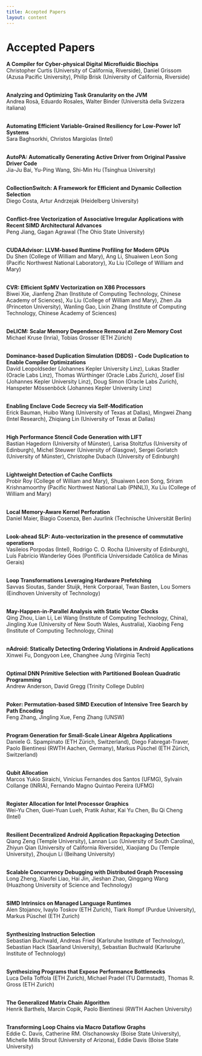 ```yaml
---
title: Accepted Papers
layout: content
---
```


# Accepted Papers

<b>A Compiler for Cyber-physical Digital Microfluidic Biochips</b><br/>
Christopher Curtis (University of California, Riverside), Daniel Grissom (Azusa Pacific University), Philip Brisk (University of California, Riverside)<br/><br/>

<b>Analyzing and Optimizing Task Granularity on the JVM</b><br/>
Andrea Rosà, Eduardo Rosales, Walter Binder (Università della Svizzera italiana)<br/><br/>

<b>Automating Efficient Variable-Grained Resiliency for Low-Power IoT Systems</b><br/>
Sara Baghsorkhi, Christos Margiolas (Intel)<br/><br/>

<b>AutoPA: Automatically Generating Active Driver from Original Passive Driver Code</b><br/>
Jia-Ju Bai, Yu-Ping Wang, Shi-Min Hu (Tsinghua University)<br/><br/>

<b>CollectionSwitch: A Framework for Efficient and Dynamic Collection Selection</b><br/>
Diego Costa, Artur Andrzejak (Heidelberg University)<br/><br/>

<b>Conflict-free Vectorization of Associative Irregular Applications with Recent SIMD Architectural Advances</b><br/>
Peng Jiang, Gagan Agrawal (The Ohio State University)<br/><br/>

<b>CUDAAdvisor: LLVM-based Runtime Profiling for Modern GPUs</b><br/>
Du Shen (College of William and Mary), Ang Li, Shuaiwen Leon Song (Pacific Northwest National Laboratory), Xu Liu (College of William and Mary)<br/><br/>

<b>CVR: Efficient SpMV Vectorization on X86 Processors</b><br/>
Biwei Xie, Jianfeng Zhan (Institute of Computing Technology, Chinese Academy of Sciences), Xu Liu (College of William and Mary), Zhen Jia (Princeton University), Wanling Gao, Lixin Zhang (Institute of Computing Technology, Chinese Academy of Sciences)<br/><br/>

<b>DeLICM: Scalar Memory Dependence Removal at Zero Memory Cost</b><br/>
Michael Kruse (Inria), Tobias Grosser (ETH Zürich)<br/><br/>

<b>Dominance-based Duplication Simulation (DBDS) - Code Duplication to Enable Compiler Optimizations</b><br/>
David Leopoldseder (Johannes Kepler University Linz), Lukas Stadler (Oracle Labs Linz), Thomas Würthinger (Oracle Labs Zurich), Josef Eisl (Johannes Kepler University Linz), Doug Simon (Oracle Labs Zurich), Hanspeter Mössenböck (Johannes Kepler University Linz)<br/><br/>

<b>Enabling Enclave Code Secrecy via Self-Modification</b><br/>
Erick Bauman, Huibo Wang (University of Texas at Dallas), Mingwei Zhang (Intel Research), Zhiqiang Lin (University of Texas at Dallas)<br/><br/>

<b>High Performance Stencil Code Generation with LIFT</b><br/>
Bastian Hagedorn (University of Münster), Larisa Stoltzfus (University of Edinburgh), Michel Steuwer (University of Glasgow), Sergei Gorlatch (University of Münster), Christophe Dubach (University of Edinburgh)<br/><br/>

<b>Lightweight Detection of Cache Conflicts</b><br/>
Probir Roy (College of William and Mary), Shuaiwen Leon Song, Sriram Krishnamoorthy (Pacific Northwest National Lab (PNNL)), Xu Liu (College of William and Mary)<br/><br/>

<b>Local Memory-Aware Kernel Perforation</b><br/>
Daniel Maier, Biagio Cosenza, Ben Juurlink (Technische Universität Berlin)<br/><br/>

<b>Look-ahead SLP: Auto-vectorization in the presence of commutative operations</b><br/>
Vasileios Porpodas (Intel), Rodrigo C. O. Rocha (University of Edinburgh), Luís Fabrício Wanderley Góes (Pontifícia Universidade Católica de Minas Gerais)<br/><br/>

<b>Loop Transformations Leveraging Hardware Prefetching</b><br/>
Savvas Sioutas, Sander Stuijk, Henk Corporaal, Twan Basten, Lou Somers (Eindhoven University of Technology)<br/><br/>

<b>May-Happen-in-Parallel Analysis with Static Vector Clocks</b><br/>
Qing Zhou, Lian Li, Lei Wang (Institute of Computing Technology, China), Jingling Xue (University of New South Wales, Australia), Xiaobing Feng (Institute of Computing Technology, China)<br/><br/>

<b>nAdroid: Statically Detecting Ordering Violations in Android Applications</b><br/>
Xinwei Fu, Dongyoon Lee, Changhee Jung (Virginia Tech)<br/><br/>

<b>Optimal DNN Primitive Selection with Partitioned Boolean Quadratic Programming</b><br/>
Andrew Anderson, David Gregg (Trinity College Dublin)<br/><br/>

<b>Poker: Permutation-based SIMD Execution of Intensive Tree Search by Path Encoding</b><br/>
Feng Zhang, Jingling Xue, Feng Zhang (UNSW)<br/><br/>

<b>Program Generation for Small-Scale Linear Algebra Applications</b><br/>
Daniele G. Spampinato (ETH Zürich, Switzerland), Diego Fabregat-Traver, Paolo Bientinesi (RWTH Aachen, Germany), Markus Püschel (ETH Zürich, Switzerland)<br/><br/>

<b>Qubit Allocation</b><br/>
Marcos Yukio Siraichi, Vinícius Fernandes dos Santos (UFMG), Sylvain Collange (INRIA), Fernando Magno Quintao Pereira (UFMG)<br/><br/>

<b>Register Allocation for Intel Processor Graphics</b><br/>
Wei-Yu Chen, Guei-Yuan Lueh, Pratik Ashar, Kai Yu Chen, Bu Qi Cheng (Intel)<br/><br/>

<b>Resilient Decentralized Android Application Repackaging Detection</b><br/>
Qiang Zeng (Temple University), Lannan Luo (University of South Carolina), Zhiyun Qian (University of California Riverside), Xiaojiang Du (Temple University), Zhoujun Li (Beihang University)<br/><br/>

<b>Scalable Concurrency Debugging with Distributed Graph Processing</b><br/>
Long Zheng, Xiaofei Liao, Hai Jin, Jieshan Zhao, Qinggang Wang (Huazhong University of Science and Technology)<br/><br/>

<b>SIMD Intrinsics on Managed Language Runtimes</b><br/>
Alen Stojanov, Ivaylo Toskov (ETH Zurich), Tiark Rompf (Purdue University), Markus Püschel (ETH Zurich)<br/><br/>

<b>Synthesizing Instruction Selection</b><br/>
Sebastian Buchwald, Andreas Fried (Karlsruhe Institute of Technology), Sebastian Hack (Saarland University), Sebastian Buchwald (Karlsruhe Institute of Technology)<br/><br/>

<b>Synthesizing Programs that Expose Performance Bottlenecks</b><br/>
Luca Della Toffola (ETH Zurich), Michael Pradel (TU Darmstadt), Thomas R. Gross (ETH Zurich)<br/><br/>

<b>The Generalized Matrix Chain Algorithm</b><br/>
Henrik Barthels, Marcin Copik, Paolo Bientinesi (RWTH Aachen University)<br/><br/>

<b>Transforming Loop Chains via Macro Dataflow Graphs</b><br/>
Eddie C. Davis, Catherine RM. Olschanowsky (Boise State University), Michelle Mills Strout (University of Arizona), Eddie Davis (Boise State University)<br/><br/>

